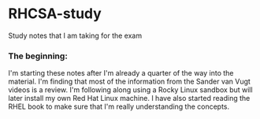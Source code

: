 # RHCSA-study
Study notes that I am taking for the exam
<h3>The beginning:</h3>
<p>I'm starting these notes after I'm already a quarter of the way into the material. I'm finding that most of the information from the Sander van Vugt videos is a review. I'm following along using a Rocky Linux sandbox but will later install my own Red Hat Linux machine. I have also started reading the RHEL book to make sure that I'm really understanding the concepts.</p>
